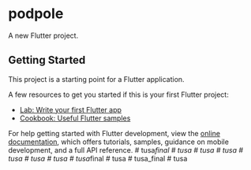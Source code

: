 # podpole

A new Flutter project.

## Getting Started

This project is a starting point for a Flutter application.

A few resources to get you started if this is your first Flutter project:

- [Lab: Write your first Flutter app](https://docs.flutter.dev/get-started/codelab)
- [Cookbook: Useful Flutter samples](https://docs.flutter.dev/cookbook)

For help getting started with Flutter development, view the
[online documentation](https://docs.flutter.dev/), which offers tutorials,
samples, guidance on mobile development, and a full API reference.
#   t u s a _ f i n a l  
 #   t u s a  
 #   t u s a  
 #   t u s a  
 #   t u s a  
 #   t u s a  
 #   t u s a  
 #   t u s a _ f i n a l  
 #   t u s a  
 #   t u s a _ f i n a l  
 #   t u s a  
 